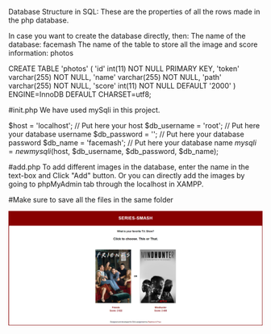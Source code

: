 Database Structure in SQL: These are the properties of all the rows made in the php database.

In case you want to create the database directly, then:
The name of the database: facemash
The name of the table to store all the image and score information: photos

CREATE TABLE 'photos' (
  'id' int(11) NOT NULL PRIMARY KEY,
  'token' varchar(255) NOT NULL,
  'name' varchar(255) NOT NULL,
  'path' varchar(255) NOT NULL,
  'score' int(11) NOT NULL DEFAULT '2000'
) ENGINE=InnoDB DEFAULT CHARSET=utf8;

#init.php
We have used mySqli in this project.

$host = 'localhost'; // Put here your host
$db_username = 'root'; // Put here your database username
$db_password = ''; // Put here your database password
$db_name = 'facemash'; // Put here your database name
$mysqli = new mysqli($host, $db_username, $db_password, $db_name);

#add.php
To add different images in the database, enter the name in the text-box and Click "Add" button.
Or you can directly add the images by going to phpMyAdmin tab through the localhost in XAMPP.

#Make sure to save all the files in the same folder

![Mainpage Screenshot](https://github.com/rajshree-v/series-smash/blob/main/Screenshot.png)
